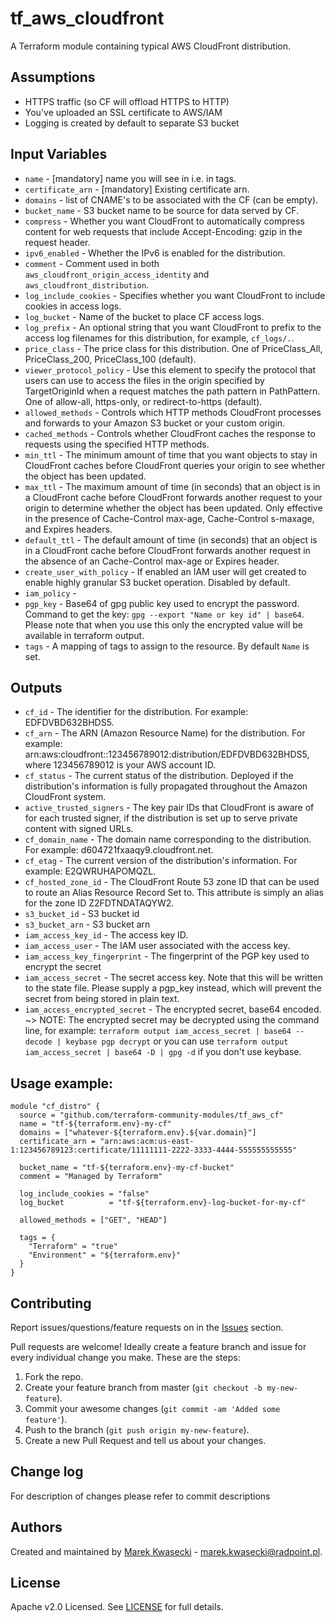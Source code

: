 # tf_aws_cloudfront
A Terraform module containing typical AWS CloudFront distribution.

## Assumptions
* HTTPS traffic (so CF will offload HTTPS to HTTP)
* You've uploaded an SSL certificate to AWS/IAM
* Logging is created by default to separate S3 bucket

## Input Variables
* `name` - [mandatory] name you will see in i.e. in tags.
* `certificate_arn` - [mandatory] Existing certificate arn.
* `domains` - list of CNAME's to be associated with the CF (can be empty).
* `bucket_name` - S3 bucket name to be source for data served by CF.
* `compress` - Whether you want CloudFront to automatically compress content for web requests that include Accept-Encoding: gzip in the request header.
* `ipv6_enabled` - Whether the IPv6 is enabled for the distribution.
* `comment` - Comment used in both `aws_cloudfront_origin_access_identity` and `aws_cloudfront_distribution`.
* `log_include_cookies` - Specifies whether you want CloudFront to include cookies in access logs.
* `log_bucket` - Name of the bucket to place CF access logs.
* `log_prefix` - An optional string that you want CloudFront to prefix to the access log filenames for this distribution, for example, `cf_logs/.`.
* `price_class` - The price class for this distribution. One of PriceClass_All, PriceClass_200, PriceClass_100 (default).
* `viewer_protocol_policy` - Use this element to specify the protocol that users can use to access the files in the origin specified by TargetOriginId when a request matches the path pattern in PathPattern. One of allow-all, https-only, or redirect-to-https (default).
* `allowed_methods` - Controls which HTTP methods CloudFront processes and forwards to your Amazon S3 bucket or your custom origin.
* `cached_methods` - Controls whether CloudFront caches the response to requests using the specified HTTP methods.
* `min_ttl` - The minimum amount of time that you want objects to stay in CloudFront caches before CloudFront queries your origin to see whether the object has been updated.
* `max_ttl` - The maximum amount of time (in seconds) that an object is in a CloudFront cache before CloudFront forwards another request to your origin to determine whether the object has been updated. Only effective in the presence of Cache-Control max-age, Cache-Control s-maxage, and Expires headers.
* `default_ttl` - The default amount of time (in seconds) that an object is in a CloudFront cache before CloudFront forwards another request in the absence of an Cache-Control max-age or Expires header.
* `create_user_with_policy` - If enabled an IAM user will get created to enable highly granular S3 bucket operation. Disabled by default.
* `iam_policy` - 
* `pgp_key` - Base64 of gpg public key used to encrypt the password. Command to get the key: `gpg --export "Name or key id" | base64`. Please note that when you use this only the encrypted value will be available in terraform output.
* `tags` - A mapping of tags to assign to the resource. By default `Name` is set.

## Outputs
* `cf_id` - The identifier for the distribution. For example: EDFDVBD632BHDS5.
* `cf_arn` - The ARN (Amazon Resource Name) for the distribution. For example: arn:aws:cloudfront::123456789012:distribution/EDFDVBD632BHDS5, where 123456789012 is your AWS account ID.
* `cf_status` - The current status of the distribution. Deployed if the distribution's information is fully propagated throughout the Amazon CloudFront system.
* `active_trusted_signers` - The key pair IDs that CloudFront is aware of for each trusted signer, if the distribution is set up to serve private content with signed URLs.
* `cf_domain_name` - The domain name corresponding to the distribution. For example: d604721fxaaqy9.cloudfront.net.
* `cf_etag` - The current version of the distribution's information. For example: E2QWRUHAPOMQZL.
* `cf_hosted_zone_id` - The CloudFront Route 53 zone ID that can be used to route an Alias Resource Record Set to. This attribute is simply an alias for the zone ID Z2FDTNDATAQYW2.
* `s3_bucket_id` - S3 bucket id
* `s3_bucket_arn` - S3 bucket arn
* `iam_access_key_id` - The access key ID.
* `iam_access_user` - The IAM user associated with the access key.
* `iam_access_key_fingerprint` - The fingerprint of the PGP key used to encrypt the secret
* `iam_access_secret` - The secret access key. Note that this will be written to the state file. Please supply a pgp_key instead, which will prevent the secret from being stored in plain text.
* `iam_access_encrypted_secret` - The encrypted secret, base64 encoded. ~> NOTE: The encrypted secret may be decrypted using the command line, for example: `terraform output iam_access_secret | base64 --decode | keybase pgp decrypt` or you can use `terraform output iam_access_secret | base64 -D | gpg -d` if you don't use keybase.



## Usage example:
```
module "cf_distro" {
  source = "github.com/terraform-community-modules/tf_aws_cf"
  name = "tf-${terraform.env}-my-cf"
  domains = ["whatever-${terraform.env}.${var.domain}"]
  certificate_arn = "arn:aws:acm:us-east-1:123456789123:certificate/11111111-2222-3333-4444-555555555555"

  bucket_name = "tf-${terraform.env}-my-cf-bucket"
  comment = "Managed by Terraform"

  log_include_cookies = "false"
  log_bucket          = "tf-${terraform.env}-log-bucket-for-my-cf"

  allowed_methods = ["GET", "HEAD"]

  tags = {
    "Terraform" = "true"
    "Environment" = "${terraform.env}"
  }
}
```

## Contributing
Report issues/questions/feature requests on in the [Issues](https://github.com/terraform-community-modules/tf_aws_cf/issues) section.

Pull requests are welcome! Ideally create a feature branch and issue for every
individual change you make. These are the steps:

1. Fork the repo.
2. Create your feature branch from master (`git checkout -b my-new-feature`).
4. Commit your awesome changes (`git commit -am 'Added some feature'`).
5. Push to the branch (`git push origin my-new-feature`).
6. Create a new Pull Request and tell us about your changes.

## Change log
For description of changes please refer to commit descriptions

## Authors
Created and maintained by [Marek Kwasecki](https://github.com/kwach) - marek.kwasecki@radpoint.pl.

## License
Apache v2.0 Licensed. See [LICENSE](LICENSE) for full details.

